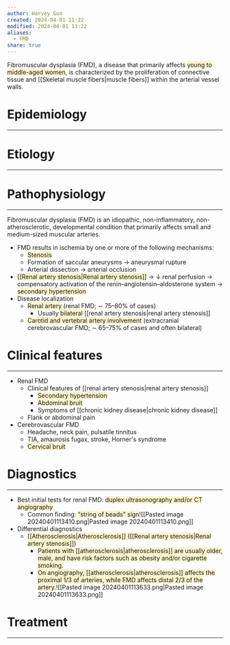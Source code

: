 ```yaml
---
author: Harvey Guo
created: 2024-04-01 11:22
modified: 2024-04-01 11:22
aliases:
  - FMD
share: true
---
```

Fibromuscular dysplasia (FMD), a disease that primarily affects <span style="background:rgba(240, 200, 0, 0.2)">young to middle-aged women</span>, is characterized by the proliferation of connective tissue and [[Skeletal muscle fibers|muscle fibers]] within the arterial vessel walls.
# Epidemiology
---


# Etiology
---


# Pathophysiology
---
Fibromuscular dysplasia (FMD) is an idiopathic, non-inflammatory, non-atherosclerotic, developmental condition that primarily affects small and medium-sized muscular arteries. 
- FMD results in ischemia by one or more of the following mechanisms:
	- <span style="background:rgba(240, 200, 0, 0.2)">Stenosis</span>
	- Formation of saccular aneurysms → aneurysmal rupture
	- Arterial dissection  → arterial occlusion
- <span style="background:rgba(240, 200, 0, 0.2)">[[Renal artery stenosis|Renal artery stenosis]]</span> → ↓ renal perfusion → compensatory activation of the renin–angiotensin–aldosterone system → <span style="background:rgba(240, 200, 0, 0.2)">secondary hypertension</span>
- Disease localization
	- <span style="background:rgba(240, 200, 0, 0.2)">Renal artery</span> (renal FMD; ∼ 75–80% of cases)
		- Usually <span style="background:rgba(240, 200, 0, 0.2)">bilateral</span> [[renal artery stenosis|renal artery stenosis]]
	- <span style="background:rgba(240, 200, 0, 0.2)">Carotid and vertebral artery involvement</span> (extracranial cerebrovascular FMD; ∼ 65–75% of cases and often bilateral)

# Clinical features
---
- Renal FMD
	- Clinical features of [[renal artery stenosis|renal artery stenosis]]
		- <span style="background:rgba(240, 200, 0, 0.2)">Secondary hypertension </span>
		- <span style="background:rgba(240, 200, 0, 0.2)">Abdominal bruit</span>
		- Symptoms of [[chronic kidney disease|chronic kidney disease]]
	- Flank or abdominal pain 
- Cerebrovascular FMD
	- Headache, neck pain, pulsatile tinnitus
	- TIA, amaurosis fugax, stroke, Horner's syndrome
	- <span style="background:rgba(240, 200, 0, 0.2)">Cervical bruit</span>

# Diagnostics
---
- Best initial tests for renal FMD: <span style="background:rgba(240, 200, 0, 0.2)">duplex ultrasonography and/or CT angiography</span> 
	- Common finding: <span style="background:rgba(240, 200, 0, 0.2)">“string of beads” sign</span>![[Pasted image 20240401113410.png|Pasted image 20240401113410.png]]
- Differential diagnostics
	- <span style="background:rgba(240, 200, 0, 0.2)">[[Atherosclerosis|Atherosclerosis]] ([[Renal artery stenosis|Renal artery stenosis]])</span>
		- <span style="background:rgba(240, 200, 0, 0.2)">Patients with [[atherosclerosis|atherosclerosis]] are usually older, male, and have risk factors such as obesity and/or cigarette smoking.</span>
		- <span style="background:rgba(240, 200, 0, 0.2)">On angiography, [[atherosclerosis|atherosclerosis]] affects the proximal 1/3 of arteries, while FMD affects distal 2/3 of the artery.</span>![[Pasted image 20240401113633.png|Pasted image 20240401113633.png]]

# Treatment
---


